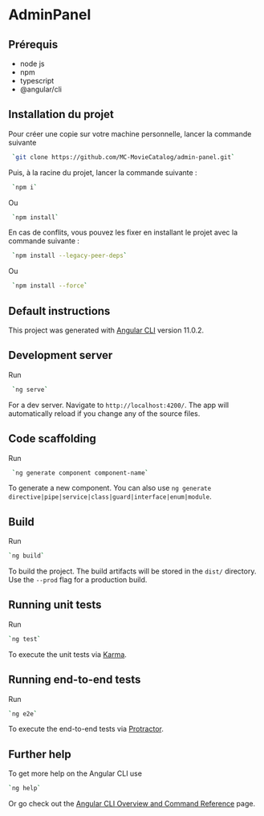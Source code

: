# AdminPanel

## Prérequis

- node js
- npm
- typescript
- @angular/cli

## Installation du projet

Pour créer une copie sur votre machine personnelle, lancer la commande suivante

````bash
 `git clone https://github.com/MC-MovieCatalog/admin-panel.git`
````

Puis, à la racine du projet, lancer la commande suivante :

````bash
 `npm i`
````
Ou
````bash
 `npm install`
````
En cas de conflits, vous pouvez les fixer en installant le projet avec la commande suivante :
````bash
 `npm install --legacy-peer-deps`
````
Ou
````bash
 `npm install --force`
````

## Default instructions

This project was generated with [Angular CLI](https://github.com/angular/angular-cli) version 11.0.2.

## Development server

Run
````bash
 `ng serve`
```` 

For a dev server. Navigate to `http://localhost:4200/`. The app will automatically reload if you change any of the source files.

## Code scaffolding

Run
````bash
 `ng generate component component-name` 
````
To generate a new component. You can also use `ng generate directive|pipe|service|class|guard|interface|enum|module`.

## Build

Run 
````bash
`ng build` 
````
To build the project. The build artifacts will be stored in the `dist/` directory. Use the `--prod` flag for a production build.

## Running unit tests

Run 
````bash
`ng test` 
````
To execute the unit tests via [Karma](https://karma-runner.github.io).

## Running end-to-end tests

Run 
````bash
`ng e2e` 
````
To execute the end-to-end tests via [Protractor](http://www.protractortest.org/).

## Further help

To get more help on the Angular CLI use 
````bash
`ng help` 
````
Or go check out the [Angular CLI Overview and Command Reference](https://angular.io/cli) page.
